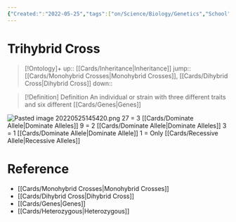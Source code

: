 ```yaml
---
{"Created:":"2022-05-25","tags":["on/Science/Biology/Genetics","School"],"date created":"2022-05-25 Wed","edited":"2023-04-06 Thu","dg-publish":true,"permalink":"/cards/trihybrid-cross/","dgPassFrontmatter":true}
---
```


# Trihybrid Cross

> [!Ontology]+
> up:: [[Cards/Inheritance\|Inheritance]]
> jump:: [[Cards/Monohybrid Crosses\|Monohybrid Crosses]], [[Cards/Dihybrid Cross\|Dihybrid Cross]]
> down:: 

> [!Definition] Definition
> An individual or strain with three different traits and six different [[Cards/Genes\|Genes]]

![Pasted image 20220525145420.png](/img/user/Extras/Images/Pasted%20image%2020220525145420.png)
27 = 3 [[Cards/Dominate Allele\|Dominate Alleles]]
9 = 2 [[Cards/Dominate Allele\|Dominate Alleles]]
3 = 1 [[Cards/Dominate Allele\|Dominate Allele]]
1 = Only [[Cards/Recessive Allele\|Recessive Alleles]]
# Reference
- [[Cards/Monohybrid Crosses\|Monohybrid Crosses]]
- [[Cards/Dihybrid Cross\|Dihybrid Cross]]
- [[Cards/Genes\|Genes]]
- [[Cards/Heterozygous\|Heterozygous]]
